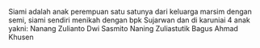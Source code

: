 Siami adalah anak perempuan satu satunya dari keluarga marsim dengan semi, siami sendiri menikah dengan bpk Sujarwan dan di karuniai 4 anak yakni:
Nanang Zulianto
Dwi Sasmito
Naning Zuliastutik
Bagus Ahmad Khusen
